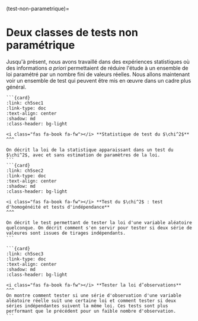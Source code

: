 (test-non-parametrique)=
# <i class="fas fa-book fa-fw"></i> Deux classes de tests non paramétrique

Jusqu'à présent, nous avons travaillé dans des expériences statistiques où des informations _a priori_ permettaient de réduire l'étude à un ensemble de loi paramétré par un nombre fini de valeurs réelles. Nous allons maintenant voir un ensemble de test qui peuvent être mis en œuvre dans un cadre plus général.

````{card-carousel} 2
```{card} 
:link: ch5sec1
:link-type: doc
:text-align: center 
:shadow: md 
:class-header: bg-light

<i class="fas fa-book fa-fw"></i> **Statistique de test du $\chi^2$**
^^^

On décrit la loi de la statistique apparaissant dans un test du $\chi^2$, avec et sans estimation de paramètres de la loi. 
```
```{card} 
:link: ch5sec2
:link-type: doc
:text-align: center 
:shadow: md 
:class-header: bg-light

<i class="fas fa-book fa-fw"></i> **Test du $\chi^2$ : test d'homogénéité et tests d'indépendance**
^^^

On décrit le test permettant de tester la loi d'une variable aléatoire quelconque. On décrit comment s'en servir pour tester si deux série de valeures sont issues de tirages indépendants.  
```

```{card} 
:link: ch5sec3
:link-type: doc
:text-align: center 
:shadow: md 
:class-header: bg-light

<i class="fas fa-book fa-fw"></i> **Tester la loi d’observations**
^^^
On montre comment tester si une série d'observation d'une variable aléatoire réelle suit une certaine loi et comment tester si deux séries indépendantes suivent la même loi. Ces tests sont plus performant que le précédent pour un faible nombre d'observation.
```

````